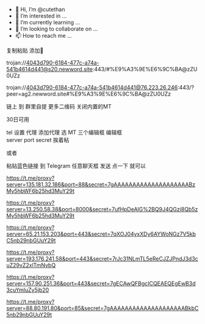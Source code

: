 - 👋 Hi, I’m @cutethan
- 👀 I’m interested in ...
- 🌱 I’m currently learning ...
- 💞️ I’m looking to collaborate on ...
- 📫 How to reach me ...

<!---
cutethan/cutethan is a ✨ special ✨ repository because its `README.md` (this file) appears on your GitHub profile.
You can click the Preview link to take a look at your changes.
--->

复制粘贴 添加🚀

trojan://4043d790-6184-477c-a74a-541b4614d441@s20.newword.site:443/#%E9%A3%9E%E6%9C%BA@zZU0UZz

trojan://4043d790-6184-477c-a74a-541b4614d441@76.223.26.246:443/?peer=ag2.newword.site#%E9%A3%9E%E6%9C%BA@zZU0UZz


链上 到 群里自提 更多二维码 关闭内置的MT

30日可用

tel 设置 代理 添加代理 选 MT 
三个编辑框 编辑框  
server port secret 挨着粘

或者

粘贴蓝色链接 到 Telegram 任意聊天框 发送 点一下 就可以

https://t.me/proxy?server=135.181.32.186&port=88&secret=7gAAAAAAAAAAAAAAAAAAAABzMy5hbWF6b25hd3MuY29t


https://t.me/proxy?server=13.250.58.38&port=8000&secret=7ufHpDeAlG%2BQ9J4QGzi8Qb5zMy5hbWF6b25hd3MuY29t


https://t.me/proxy?server=65.21.153.203&port=443&secret=7qXOJ04yxXDy6AYWoNGz7V5kbC5nb29nbGUuY29t


https://t.me/proxy?server=193.176.241.58&port=443&secret=7rJc31NLmTL5eReCJZJPndJ3d3cuZ29vZ2xlTmNvbQ


https://t.me/proxy?server=157.90.251.36&port=443&secret=7gECAwQFBgcICQEAEQEgEwB3d3cuYmluZy5jb20


https://t.me/proxy?server=88.80.191.80&port=85&secret=7gAAAAAAAAAAAAAAAAAAAABkbC5nb29nbGUuY29t
